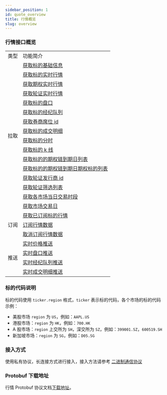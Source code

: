 ```yaml
---
sidebar_position: 1
id: quote_overview
title: 行情概览
slug: overview
---
```


### 行情接口概览

<table>
    <tr>
        <td>类型</td>
        <td>功能简介</td>
    </tr>
    <tr>
        <td rowspan="16">拉取</td>
        <td><a href="./pull/static">获取标的基础信息</a></td>
    </tr>
    <tr>
        <td><a href="./pull/quote">获取标的实时行情</a></td>
    </tr>
    <tr>
        <td><a href="./pull/option-quote">获取期权实时行情</a></td>
    </tr>
    <tr>
        <td><a href="./pull/warrant-quote">获取轮证实时行情</a></td>
    </tr>
    <tr>
        <td><a href="./pull/depth">获取标的盘口</a></td>
    </tr>
    <tr>
        <td><a href="./pull/brokers">获取标的经纪队列</a></td>
    </tr>
    <tr>
        <td><a href="./pull/broker-ids">获取券商席位 id</a></td>
    </tr>
    <tr>
        <td><a href="./pull/trade">获取标的成交明细</a></td>
    </tr>
    <tr>
        <td><a href="./pull/intraday">获取标的分时</a></td>
    </tr>
    <tr>
        <td><a href="./pull/candlestick">获取标的 k 线</a></td>
    </tr>
    <tr>
        <td><a href="./pull/optionchain-date">获取标的的期权链到期日列表</a></td>
    </tr>
    <tr>
        <td><a href="./pull/optionchain-date-strike">获取标的的期权链到期日期权标的列表</a></td>
    </tr>
    <tr>
        <td><a href="./pull/issuer">获取轮证发行商 id</a></td>
    </tr>
    <tr>
        <td><a href="./pull/warrant-filter">获取轮证筛选列表</a></td>
    </tr>
    <tr>
        <td><a href="./pull/trade-session">获取各市场当日交易时段</a></td>
    </tr>
    <tr>
        <td><a href="./pull/trade-day">获取市场交易日</a></td>
    </tr>
    <tr>
        <td rowspan="3">订阅</td>
        <td><a href="./subscribe/subscription">获取已订阅标的行情</a></td>
    </tr>
    <tr>
        <td><a href="./subscribe/subscribe">订阅行情数据</a></td>
    </tr>
    <tr>
        <td><a href="./subscribe/unsubscribe">取消订阅行情数据</a></td>
    </tr>
    <tr>
        <td rowspan="4">推送</td>
        <td><a href="./push/push-quote">实时价格推送</a></td>
    </tr>
    <tr>
        <td><a href="./push/push-depth">实时盘口推送</a></td>
    </tr>
    <tr>
        <td><a href="./push/push-broker">实时经纪队列推送</a></td>
    </tr>
    <tr>
        <td><a href="./push/push-trade">实时成交明细推送</a></td>
    </tr>
</table>

### 标的代码说明

标的代码使用 `ticker.region` 格式，`ticker` 表示标的代码，各个市场的标的代码示例：

- 美股市场 `region` 为 `US`，例如：`AAPL.US`
- 港股市场：`region` 为 `HK`，例如：`700.HK`
- A 股市场：`region` 上交所为 `SH`，深交所为 `SZ`，例如：`399001.SZ`，`600519.SH`
- 新加坡市场：`region` 为 `SG`，例如：`D05.SG`

### 接入方式

使用私有协议，长连接方式进行接入，接入方法请参考 [二进制通信协议](../socket/protocol/protocol_overview.md)

### Protobuf 下载地址

行情 Protobuf 协议文档[下载地址](https://github.com/longbridgeapp/openapi-protobufs/blob/main/qoute/api.proto)。
